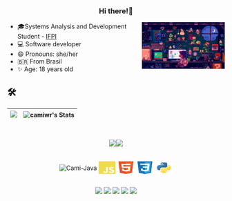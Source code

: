### <p align="center"> Hi there!👋 </p>

 
<div id="about-me">
  <img align="right" width="38%" height="auto" src="./assets/img/progamming.gif" alt="Imagem">
 
- 🎓Systems Analysis and Development Student - <a href="https://www.ifpi.edu.br/picos">IFPI</a></li>
- 💻 Software developer
- 😄 Pronouns: she/her
- 🇧🇷 From Brasil
- ✨ Age: 18 years old


</div>

## 🛠 
<div align="center">

|![](https://github-readme-streak-stats.herokuapp.com/?user=camiwr&theme=dark&hide_border=false)|![camiwr's Stats](https://github-readme-stats.vercel.app/api?username=camiwr&theme=tokyonight&hide_icons=true&hide_border=true&count_private=true)|
|---|---|
<br> 

![](http://github-profile-summary-cards.vercel.app/api/cards/repos-per-language?username=camiwr&theme=dark&hide_border=false)![](http://github-profile-summary-cards.vercel.app/api/cards/most-commit-language?username=camiwr&theme=dark&hide_border=false)


<div style="display: inline_block"><br>
  <img align="center" alt="Cami-Java" height="30" width="40" src="https://cdn.jsdelivr.net/gh/devicons/devicon/icons/java/java-plain.svg" />
  <img align="center" alt="Cami-Js" height="30" width="40" src="https://raw.githubusercontent.com/devicons/devicon/master/icons/javascript/javascript-plain.svg">
  <img align="center" alt="Cami-HTML" height="30" width="40" src="https://raw.githubusercontent.com/devicons/devicon/master/icons/html5/html5-original.svg">
  <img align="center" alt="Cami-CSS" height="30" width="40" src="https://raw.githubusercontent.com/devicons/devicon/master/icons/css3/css3-original.svg">
  <img align="center" alt="Cami-Py" height="30" width="40" src="https://raw.githubusercontent.com/devicons/devicon/master/icons/python/python-original.svg">
</div>
  
  ##
 
<div> 
  <a href="https://instagram.com/camiwr_" target="_blank"><img src="https://img.shields.io/badge/-Instagram-%23E4405F?style=for-the-badge&logo=instagram&logoColor=white" target="_blank"></a>
  <a href="https://api.whatsapp.com/send?phone=5589994035231" target="_blank"><img src="https://img.shields.io/badge/WhatsApp-25D366?style=for-the-badge&logo=whatsapp&logoColor=white" target="_blank"></a>
  <a href="https://t.me/camiwr" target="_blank"><img src="https://img.shields.io/badge/Telegram-2CA5E0?style=for-the-badge&logo=telegram&logoColor=white" target="_blank"></a> 
  <a href = "mailto:camillasoares818@gmail.com"><img src="https://img.shields.io/badge/Gmail-D14836?style=for-the-badge&logo=gmail&logoColor=white" target="_blank"></a>
  <a href="https://www.linkedin.com/in/camilla-soares-sousa-a790b3196" target="_blank"><img src="https://img.shields.io/badge/-LinkedIn-%230077B5?style=for-the-badge&logo=linkedin&logoColor=white" target="_blank"></a> 
  
</div>
